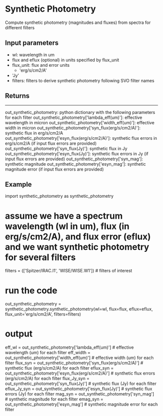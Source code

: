 # Synthetic Photometry
Compute synthetic photometry (magnitudes and fluxes) from spectra for different filters

## Input parameters
* wl: wavelength in um
* flux and eflux (optional) in units specified by flux_unit
* flux_unit: flux and error units
	* 'erg/s/cm2/A'
 * 'Jy'
* filters: filters to derive synthetic photometry following SVO filter names 

## Returns
------
out_synthetic_photometry: python dictionary with the following parameters for each filter
	out_synthetic_photometry['lambda_eff(um)']: effective wavelength in micron
	out_synthetic_photometry['width_eff(um)']: effective width in micron
	out_synthetic_photometry['syn_flux(erg/s/cm2/A)']: synthetic flux in erg/s/cm2/A
	out_synthetic_photometry['esyn_flux(erg/s/cm2/A)']: synthetic flux errors in erg/s/cm2/A (if input flux errors are provided)
	out_synthetic_photometry['syn_flux(Jy)']: synthetic flux in Jy
	out_synthetic_photometry['esyn_flux(Jy)']: synthetic flux errors in Jy (if input flux errors are provided)
	out_synthetic_photometry['syn_mag']: synthetic magnitude
	out_synthetic_photometry['esyn_mag']: synthetic magnitude error (if input flux errors are provided)

## Example
import synthetic_photometry as synthetic_photometry 
# assume we have a spectrum wavelength (wl in um), flux (in erg/s/cm2/A), and flux error (eflux) and we want synthetic photometry for several filters
filters = (['Spitzer/IRAC.I1', 'WISE/WISE.W1']) # filters of interest
# run the code
out_synthetic_photometry = synthetic_photometry.synthetic_photometry(wl=wl, flux=flux, eflux=eflux, flux_unit='erg/s/cm2/A', filters=filters)
# output
eff_wl = out_synthetic_photometry['lambda_eff(um)'] # effective wavelength (um) for each filter
eff_width = out_synthetic_photometry['width_eff(um)'] # effective width (um) for each filter
flux_syn = out_synthetic_photometry['syn_flux(erg/s/cm2/A)'] # synthetic flux (erg/s/cm2/A) for each filter
eflux_syn = out_synthetic_photometry['esyn_flux(erg/s/cm2/A)'] # synthetic flux errors (erg/s/cm2/A) for each filter
flux_Jy_syn = out_synthetic_photometry['syn_flux(Jy)'] # synthetic flux (Jy) for each filter
eflux_Jy_syn = out_synthetic_photometry['esyn_flux(Jy)'] # synthetic flux errors (Jy) for each filter
mag_syn = out_synthetic_photometry['syn_mag'] # synthetic magnitude for each filter
emag_syn = out_synthetic_photometry['esyn_mag'] # synthetic magnitude error for each filter
